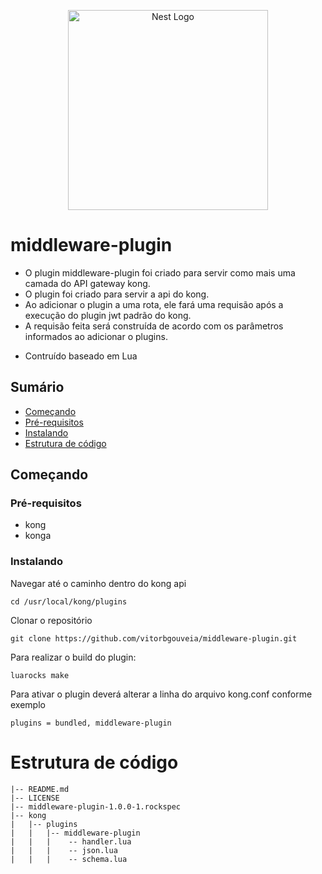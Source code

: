 <p align="center">
  <a href="https://www.lua.org/portugues.html" target="blank"><img src="https://www.lua.org/images/luaa.gif" width="320" alt="Nest Logo" /></a>
</p>

middleware-plugin
=========================
* O plugin middleware-plugin foi criado para servir como mais uma camada do API gateway kong.
* O plugin foi criado para servir a api do kong.
* Ao adicionar o plugin a uma rota, ele fará uma requisão após a execução do plugin jwt padrão do kong.
* A requisão feita será construída de acordo com os parâmetros informados ao adicionar o plugins.

- Contruído baseado em Lua 

## Sumário
* [Começando](#começando)
* [Pré-requisitos](#Pré-requisitos)
* [Instalando](#Instalando)
* [Estrutura de código](#Padronização-de-codigo)

## Começando

### Pré-requisitos

* kong
* konga

### Instalando

Navegar até o caminho dentro do kong api
```
cd /usr/local/kong/plugins
```

Clonar o repositório
```
git clone https://github.com/vitorbgouveia/middleware-plugin.git
```

Para realizar o build do plugin:
```
luarocks make
```

Para ativar o plugin deverá alterar a linha do arquivo kong.conf conforme exemplo
```
plugins = bundled, middleware-plugin
```

# Estrutura de código

```
|-- README.md
|-- LICENSE
|-- middleware-plugin-1.0.0-1.rockspec
|-- kong
|   |-- plugins
|   |   |-- middleware-plugin
|   |   |    -- handler.lua
|   |   |    -- json.lua
|   |   |    -- schema.lua
```
